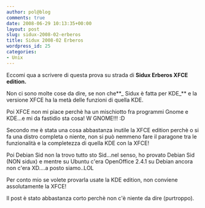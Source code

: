 ```yaml
---
author: pol@blog
comments: true
date: 2008-06-29 10:13:35+00:00
layout: post
slug: sidux-2008-02-erberos
title: Sidux 2008-02 Erberos
wordpress_id: 25
categories:
- Unix
---
```


Eccomi qua a scrivere di questa prova su strada di **Sidux Erberos XFCE edition.**

Non ci sono molte cose da dire, se non che**_ Sidux è fatta per KDE_** e la versione XFCE ha la metà delle funzioni di quella KDE.

Poi XFCE non mi piace perchè ha un mischiotto fra programmi Gnome e KDE...e mi da fastidio sta cosa! W GNOME!!! :D

Secondo me è stata una cosa abbastanza inutile la XFCE edition perchè o si fa una distro completa o niente, non si può nemmeno fare il paragone tra le funzionalità e la completezza di quella KDE con la XFCE!

Poi Debian Sid non la trovo tutto sto Sid...nel senso, ho provato Debian Sid (NON sidux) e mentre su Ubuntu c'era OpenOffice 2.4.1 su Debian ancora non c'era XD....a posto siamo..LOL

Per conto mio se volete provarla usate la KDE edition, non conviene assolutamente la XFCE!

Il post è stato abbastanza corto perchè non c'è niente da dire (purtroppo).
